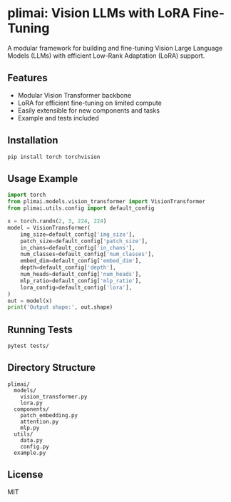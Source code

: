 # plimai: Vision LLMs with LoRA Fine-Tuning

A modular framework for building and fine-tuning Vision Large Language Models (LLMs) with efficient Low-Rank Adaptation (LoRA) support.

## Features
- Modular Vision Transformer backbone
- LoRA for efficient fine-tuning on limited compute
- Easily extensible for new components and tasks
- Example and tests included

## Installation
```
pip install torch torchvision
```

## Usage Example
```python
import torch
from plimai.models.vision_transformer import VisionTransformer
from plimai.utils.config import default_config

x = torch.randn(2, 3, 224, 224)
model = VisionTransformer(
    img_size=default_config['img_size'],
    patch_size=default_config['patch_size'],
    in_chans=default_config['in_chans'],
    num_classes=default_config['num_classes'],
    embed_dim=default_config['embed_dim'],
    depth=default_config['depth'],
    num_heads=default_config['num_heads'],
    mlp_ratio=default_config['mlp_ratio'],
    lora_config=default_config['lora'],
)
out = model(x)
print('Output shape:', out.shape)
```

## Running Tests
```
pytest tests/
```

## Directory Structure
```
plimai/
  models/
    vision_transformer.py
    lora.py
  components/
    patch_embedding.py
    attention.py
    mlp.py
  utils/
    data.py
    config.py
  example.py
```

## License
MIT 